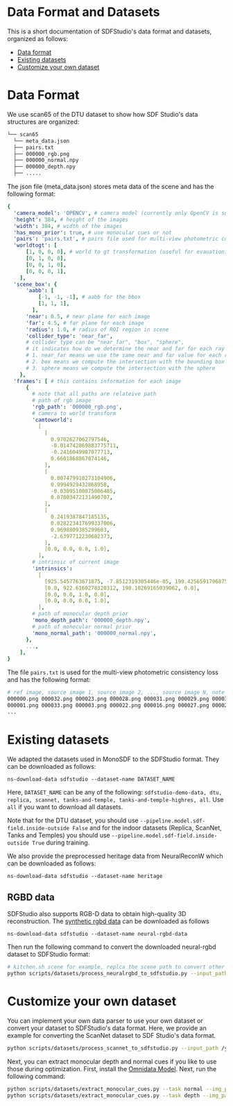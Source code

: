# Data Format and Datasets

This is a short documentation of SDFStudio's data format and datasets, organized as follows:

- [Data format](#Dataset-format)
- [Existing datasets](#Existing-dataset)
- [Customize your own dataset](#Customize-your-own-dataset)

# Data Format

We use scan65 of the DTU dataset to show how SDF Studio's data structures are organized:

```bash
└── scan65
  └── meta_data.json
  ├── pairs.txt
  ├── 000000_rgb.png
  ├── 000000_normal.npy
  ├── 000000_depth.npy
  ├── .....
```

The json file (meta_data.json) stores meta data of the scene and has the following format:

```yaml
{
  'camera_model': 'OPENCV', # camera model (currently only OpenCV is supported)
  'height': 384, # height of the images
  'width': 384, # width of the images
  'has_mono_prior': true, # use monocular cues or not
  'pairs': 'pairs.txt', # pairs file used for multi-view photometric consistency loss
  'worldtogt': [
      [1, 0, 0, 0], # world to gt transformation (useful for evauation)
      [0, 1, 0, 0],
      [0, 0, 1, 0],
      [0, 0, 0, 1],
    ],
  'scene_box': {
      'aabb': [
          [-1, -1, -1], # aabb for the bbox
          [1, 1, 1],
        ],
      'near': 0.5, # near plane for each image
      'far': 4.5, # far plane for each image
      'radius': 1.0, # radius of ROI region in scene
      'collider_type': 'near_far',
      # collider_type can be "near_far", "box", "sphere",
      # it indicates how do we determine the near and far for each ray
      # 1. near_far means we use the same near and far value for each ray
      # 2. box means we compute the intersection with the bounding box
      # 3. sphere means we compute the intersection with the sphere
    },
  'frames': [ # this contains information for each image
      {
        # note that all paths are relateive path
        # path of rgb image
        'rgb_path': '000000_rgb.png',
        # camera to world transform
        'camtoworld':
          [
            [
              0.9702627062797546,
              -0.014742869883775711,
              -0.2416049987077713,
              0.6601868867874146,
            ],
            [
              0.007479910273104906,
              0.9994929432868958,
              -0.03095100075006485,
              0.07803472131490707,
            ],
            [
              0.2419387847185135,
              0.028223417699337006,
              0.9698809385299683,
              -2.6397712230682373,
            ],
            [0.0, 0.0, 0.0, 1.0],
          ],
        # intrinsic of current image
        'intrinsics':
          [
            [925.5457763671875, -7.8512319305446e-05, 199.4256591796875, 0.0],
            [0.0, 922.6160278320312, 198.10269165039062, 0.0],
            [0.0, 0.0, 1.0, 0.0],
            [0.0, 0.0, 0.0, 1.0],
          ],
        # path of monocular depth prior
        'mono_depth_path': '000000_depth.npy',
        # path of monocular normal prior
        'mono_normal_path': '000000_normal.npy',
      },
      ...,
    ],
}
```

The file `pairs.txt` is used for the multi-view photometric consistency loss and has the following format:

```bash
# ref image, source image 1, source image 2, ..., source image N, note source image are listed in ascending order, which means last image has largest score
000000.png 000032.png 000023.png 000028.png 000031.png 000029.png 000030.png 000024.png 000002.png 000015.png 000025.png ...
000001.png 000033.png 000003.png 000022.png 000016.png 000027.png 000023.png 000007.png 000011.png 000026.png 000024.png ...
...
```

# Existing datasets

We adapted the datasets used in MonoSDF to the SDFStudio format. They can be downloaded as follows:

```
ns-download-data sdfstudio --dataset-name DATASET_NAME
```

Here, `DATASET_NAME` can be any of the following: `sdfstudio-demo-data, dtu, replica, scannet, tanks-and-temple, tanks-and-temple-highres, all`. Use `all` if you want to download all datasets.

Note that for the DTU dataset, you should use `--pipeline.model.sdf-field.inside-outside False` and for the indoor datasets (Replica, ScanNet, Tanks and Temples) you should use `--pipeline.model.sdf-field.inside-outside True` during training.

We also provide the preprocessed heritage data from NeuralReconW which can be downloaded as follows:

```
ns-download-data sdfstudio --dataset-name heritage
```

## RGBD data

SDFStudio also supports RGB-D data to obtain high-quality 3D reconstruction. The [synthetic rgbd data](https://github.com/dazinovic/neural-rgbd-surface-reconstruction) can be downloaded as follows

```
ns-download-data sdfstudio --dataset-name neural-rgbd-data
```

Then run the following command to convert the downloaded neural-rgbd dataset to SDFStudio format:

```bash
# kitchen.sh scene for example, replca the scene path to convert other scenes
python scripts/datasets/process_neuralrgbd_to_sdfstudio.py --input_path data/neural-rgbd-data/kitchen.sh/ --output_path data/neural_rgbd/kitchen_sensor_depth --type sensor_depth
```

# Customize your own dataset

You can implement your own data parser to use your own dataset or convert your dataset to SDFStudio's data format. Here, we provide an example for converting the ScanNet dataset to SDF Studio's data format.

```bash
python scripts/datasets/process_scannet_to_sdfstudio.py --input_path /your_path/datasets/scannet/scene0050_00 --output_path data/custom/scannet_scene0050_00
```

Next, you can extract monocular depth and normal cues if you like to use those during optimization. First, install the [Omnidata Model](https://github.com/EPFL-VILAB/omnidata). Next, run the following command:

```bash
python scripts/datasets/extract_monocular_cues.py --task normal --img_path data/custom/scannet_scene0050_00/ --output_path data/custom/scannet_scene0050_00 --omnidata_path YOUR_OMNIDATA_PATH --pretrained_models PRETRAINED_MODELS
python scripts/datasets/extract_monocular_cues.py --task depth --img_path data/custom/scannet_scene0050_00/ --output_path data/custom/scannet_scene0050_00 --omnidata_path YOUR_OMNIDATA_PATH --pretrained_models PRETRAINED_MODELS
```
